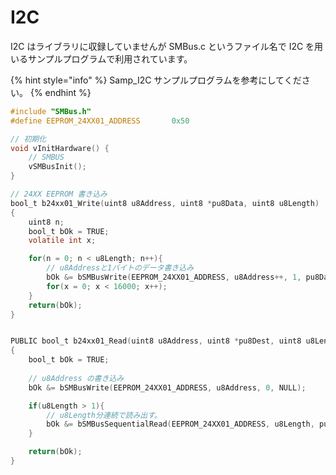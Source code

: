 # I2C

I2C はライブラリに収録していませんが SMBus.c というファイル名で I2C を用いるサンプルプログラムで利用されています。

{% hint style="info" %}
Samp_I2C サンプルプログラムを参考にしてください。
{% endhint %}

```c
#include "SMBus.h"
#define EEPROM_24XX01_ADDRESS		0x50

// 初期化
void vInitHardware() {
	// SMBUS
	vSMBusInit();
}

// 24XX EEPROM 書き込み
bool_t b24xx01_Write(uint8 u8Address, uint8 *pu8Data, uint8 u8Length)
{
	uint8 n;
	bool_t bOk = TRUE;
	volatile int x;

	for(n = 0; n < u8Length; n++){
		// u8Addressと1バイトのデータ書き込み
		bOk &= bSMBusWrite(EEPROM_24XX01_ADDRESS, u8Address++, 1, pu8Data++);
		for(x = 0; x < 16000; x++);
	}
	return(bOk);
}


PUBLIC bool_t b24xx01_Read(uint8 u8Address, uint8 *pu8Dest, uint8 u8Length)
{
	bool_t bOk = TRUE;
	
	// u8Address の書き込み
	bOk &= bSMBusWrite(EEPROM_24XX01_ADDRESS, u8Address, 0, NULL);

	if(u8Length > 1){
		// u8Length分連続で読み出す。
		bOk &= bSMBusSequentialRead(EEPROM_24XX01_ADDRESS, u8Length, pu8Dest);
	}

	return(bOk);
}
```
